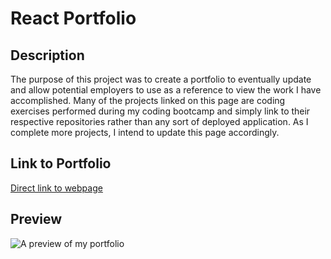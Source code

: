 # React Portfolio

## Description
The purpose of this project was to create a portfolio to eventually update and allow potential employers to use as a reference to view the work I have accomplished. Many of the projects linked on this page are coding exercises performed during my coding bootcamp and simply link to their respective repositories rather than any sort of deployed application. As I complete more projects, I intend to update this page accordingly.

## Link to Portfolio
[Direct link to webpage](https://ottobisno.github.io/react-portfolio/)

## Preview
![A preview of my portfolio](https://github.com/ottobisno/react-portfolio/blob/main/src/images/preview.JPG?raw=true)
